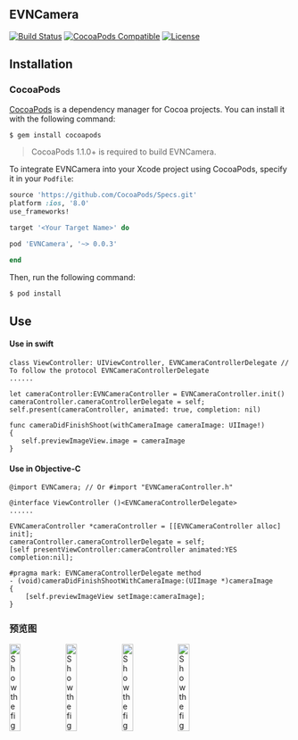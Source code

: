 ## EVNCamera

[![Build Status](https://travis-ci.org/zonghongyan/EVNCamera.svg?branch=master)](https://travis-ci.org/zonghongyan/EVNTouchIDDemo)
[![CocoaPods Compatible](https://img.shields.io/cocoapods/v/EVNCamera.svg)](https://img.shields.io/cocoapods/v/EVNCamera.svg)
[![License](https://img.shields.io/github/license/zonghongyan/EVNCamera.svg?style=flat)](https://github.com/zonghongyan/EVNCamera/blob/master/LICENSE)

## Installation

### CocoaPods

[CocoaPods](http://cocoapods.org) is a dependency manager for Cocoa projects. You can install it with the following command:

```bash
$ gem install cocoapods
```

> CocoaPods 1.1.0+ is required to build EVNCamera.

To integrate EVNCamera into your Xcode project using CocoaPods, specify it in your `Podfile`:

```ruby
source 'https://github.com/CocoaPods/Specs.git'
platform :ios, '8.0'
use_frameworks!

target '<Your Target Name>' do

pod 'EVNCamera', '~> 0.0.3'

end
```

Then, run the following command:

```bash
$ pod install
```

## Use
#### Use in swift
```
class ViewController: UIViewController, EVNCameraControllerDelegate // To follow the protocol EVNCameraControllerDelegate
......

let cameraController:EVNCameraController = EVNCameraController.init()
cameraController.cameraControllerDelegate = self;
self.present(cameraController, animated: true, completion: nil)
        
func cameraDidFinishShoot(withCameraImage cameraImage: UIImage!)
{
   self.previewImageView.image = cameraImage
}
```

#### Use in Objective-C
```
@import EVNCamera; // Or #import "EVNCameraController.h"

@interface ViewController ()<EVNCameraControllerDelegate>
......

EVNCameraController *cameraController = [[EVNCameraController alloc] init];
cameraController.cameraControllerDelegate = self;
[self presentViewController:cameraController animated:YES completion:nil];
    
#pragma mark: EVNCameraControllerDelegate method
- (void)cameraDidFinishShootWithCameraImage:(UIImage *)cameraImage
{
    [self.previewImageView setImage:cameraImage];
}
```

### 预览图

<img src="https://github.com/zonghongyan/EVNCamera/blob/master/EVNCameraDemo/ShotImages/Screen%20Shot%202017-06-09%20at%2010.54.34.png" width="20%" height="20%" alt="Show the figure" ><img src="https://github.com/zonghongyan/EVNCamera/blob/master/EVNCameraDemo/ShotImages/Screen%20Shot%202017-06-09%20at%2010.55.46.png" width="20%" height="20%" alt="Show the figure" ><img src="https://github.com/zonghongyan/EVNCamera/blob/master/EVNCameraDemo/ShotImages/Screen%20Shot%202017-06-09%20at%2010.55.46.png" width="20%" height="20%" alt="Show the figure" ><img src="https://github.com/zonghongyan/EVNCamera/blob/master/EVNCameraDemo/ShotImages/Screen%20Shot%202017-06-09%20at%2010.55.46.png" width="20%" height="20%" alt="Show the figure" >
